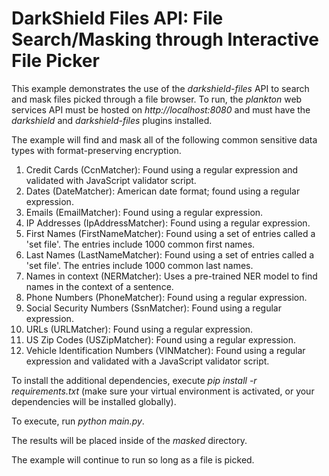 # DarkShield Files API: File Search/Masking through Interactive File Picker

This example demonstrates the use of the *darkshield-files* API to search and 
mask files picked through a file browser. To run, the *plankton* web services API must be hosted on 
*http://localhost:8080* and must have the *darkshield* and *darkshield-files* 
plugins installed.

The example will find and mask all of the following common sensitive data types with format-preserving encryption.

1.  Credit Cards (CcnMatcher): Found using a regular expression and validated with JavaScript validator script.
2.  Dates (DateMatcher): American date format; found using a regular expression.
3.  Emails (EmailMatcher): Found using a regular expression.
4.  IP Addresses (IpAddressMatcher): Found using a regular expression.
5.  First Names (FirstNameMatcher): Found using a set of entries called a 'set file'. 
    The entries include 1000 common first names.
6.  Last Names (LastNameMatcher): Found using a set of entries called a 'set file'.
    The entries include 1000 common last names.
7.  Names in context (NERMatcher): Uses a pre-trained NER model to find names in the context of a sentence.
8.  Phone Numbers (PhoneMatcher): Found using a regular expression.
9.  Social Security Numbers (SsnMatcher): Found using a regular expression.
10. URLs (URLMatcher): Found using a regular expression.
11. US Zip Codes (USZipMatcher): Found using a regular expression.
12. Vehicle Identification Numbers (VINMatcher): Found using a regular expression and validated with a JavaScript validator script.

To install the additional dependencies, execute *pip install -r requirements.txt* 
(make sure your virtual environment is activated, or your dependencies will 
be installed globally).

To execute, run *python main.py*.

The results will be placed inside of the *masked* directory.

The example will continue to run so long as a file is picked.
